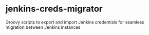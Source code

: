 # jenkins-creds-migrator
Groovy scripts to export and import Jenkins credentials for seamless migration between Jenkins instances
